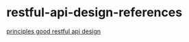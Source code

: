 # restful-api-design-references

[principles good restful api design](https://codeplanet.io/principles-good-restful-api-design/)
